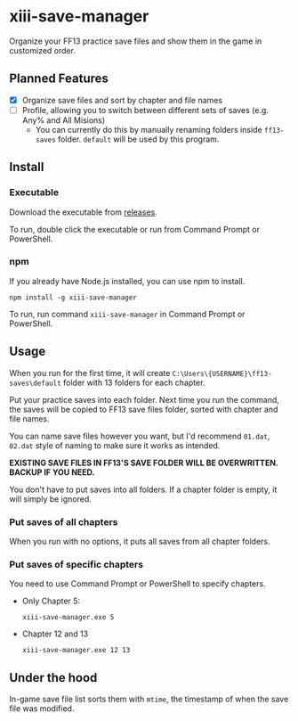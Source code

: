 # xiii-save-manager

Organize your FF13 practice save files and show them in the game in customized order.

## Planned Features

- [x] Organize save files and sort by chapter and file names
- [ ] Profile, allowing you to switch between different sets of saves (e.g. Any% and All Misions)
  - You can currently do this by manually renaming folders inside `ff13-saves` folder. `default` will be used by this program.

## Install

### Executable

Download the executable from [releases](https://github.com/Hoishin/xiii-save-manager/releases).

To run, double click the executable or run from Command Prompt or PowerShell.

### npm

If you already have Node.js installed, you can use npm to install.

```
npm install -g xiii-save-manager
```

To run, run command `xiii-save-manager` in Command Prompt or PowerShell.

## Usage

When you run for the first time, it will create `C:\Users\{USERNAME}\ff13-saves\default` folder with 13 folders for each chapter.

Put your practice saves into each folder. Next time you run the command, the saves will be copied to FF13 save files folder, sorted with chapter and file names.

You can name save files however you want, but I'd recommend `01.dat`, `02.dat` style of naming to make sure it works as intended.

**EXISTING SAVE FILES IN FF13'S SAVE FOLDER WILL BE OVERWRITTEN. BACKUP IF YOU NEED.**

You don't have to put saves into all folders. If a chapter folder is empty, it will simply be ignored.

### Put saves of all chapters

When you run with no options, it puts all saves from all chapter folders.

### Put saves of specific chapters

You need to use Command Prompt or PowerShell to specify chapters.

- Only Chapter 5:
  ```
  xiii-save-manager.exe 5
  ```
- Chapter 12 and 13
  ```
  xiii-save-manager.exe 12 13
  ```

## Under the hood

In-game save file list sorts them with `mtime`, the timestamp of when the save file was modified.
